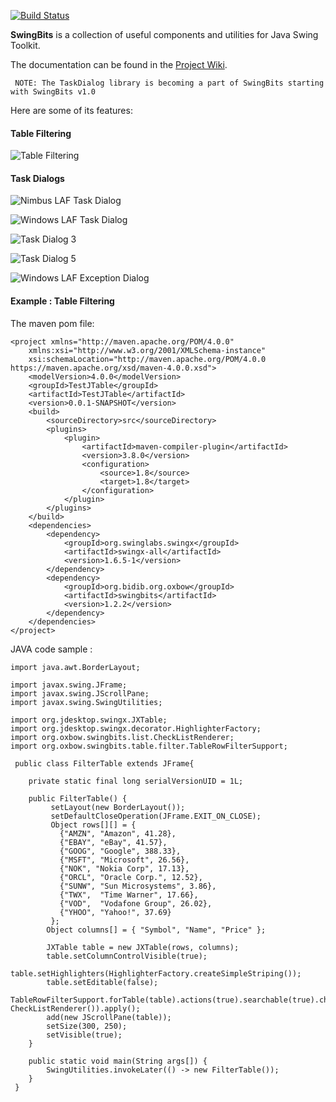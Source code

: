 [![Build Status](https://travis-ci.org/eugener/oxbow.svg?branch=master)](https://travis-ci.org/eugener/oxbow)


**SwingBits** is a collection of useful components and utilities for Java Swing Toolkit. 

The documentation can be found in the [Project Wiki](https://github.com/eugener/oxbow/wiki/_pages).   

```
 NOTE: The TaskDialog library is becoming a part of SwingBits starting with SwingBits v1.0 
```

Here are some of its features:
   
#### Table Filtering

![Table Filtering](https://github.com/eugener/oxbow/wiki/images/TableFiltering-seach-actions.png)

#### Task Dialogs    

![Nimbus LAF Task Dialog](https://github.com/eugener/oxbow/wiki/images/TaskDialog-error-metal.png)

![Windows LAF Task Dialog](https://github.com/eugener/oxbow/wiki/images/TaskDialog-error-win.png)

![Task Dialog 3](https://github.com/eugener/oxbow/wiki/images/TaskDialog-error-mac.png)

![Task Dialog 5](https://github.com/eugener/oxbow/wiki/images/TaskDialog-commandLinks-win.png)

![Windows LAF Exception Dialog](https://github.com/eugener/oxbow/wiki/images/TaskDialog-exception-win.jpg)

#### Example : Table Filtering

The maven pom file:
```
<project xmlns="http://maven.apache.org/POM/4.0.0"
	xmlns:xsi="http://www.w3.org/2001/XMLSchema-instance"
	xsi:schemaLocation="http://maven.apache.org/POM/4.0.0 https://maven.apache.org/xsd/maven-4.0.0.xsd">
	<modelVersion>4.0.0</modelVersion>
	<groupId>TestJTable</groupId>
	<artifactId>TestJTable</artifactId>
	<version>0.0.1-SNAPSHOT</version>
	<build>
		<sourceDirectory>src</sourceDirectory>
		<plugins>
			<plugin>
				<artifactId>maven-compiler-plugin</artifactId>
				<version>3.8.0</version>
				<configuration>
					<source>1.8</source>
					<target>1.8</target>
				</configuration>
			</plugin>
		</plugins>
	</build>
	<dependencies>
		<dependency>
			<groupId>org.swinglabs.swingx</groupId>
			<artifactId>swingx-all</artifactId>
			<version>1.6.5-1</version>
		</dependency>
		<dependency>
			<groupId>org.bidib.org.oxbow</groupId>
			<artifactId>swingbits</artifactId>
			<version>1.2.2</version>
		</dependency>
	</dependencies>
</project>
```

JAVA code sample :
```
import java.awt.BorderLayout;

import javax.swing.JFrame;
import javax.swing.JScrollPane;
import javax.swing.SwingUtilities;

import org.jdesktop.swingx.JXTable;
import org.jdesktop.swingx.decorator.HighlighterFactory;
import org.oxbow.swingbits.list.CheckListRenderer;
import org.oxbow.swingbits.table.filter.TableRowFilterSupport;
 
 public class FilterTable extends JFrame{

	private static final long serialVersionUID = 1L;

	public FilterTable() {
		 setLayout(new BorderLayout());
         setDefaultCloseOperation(JFrame.EXIT_ON_CLOSE);
         Object rows[][] = {
           {"AMZN", "Amazon", 41.28},
           {"EBAY", "eBay", 41.57},
           {"GOOG", "Google", 388.33},
           {"MSFT", "Microsoft", 26.56},
           {"NOK", "Nokia Corp", 17.13},
           {"ORCL", "Oracle Corp.", 12.52},
           {"SUNW", "Sun Microsystems", 3.86},
           {"TWX",  "Time Warner", 17.66},
           {"VOD",  "Vodafone Group", 26.02},
           {"YHOO", "Yahoo!", 37.69}
         };
		Object columns[] = { "Symbol", "Name", "Price" };

		JXTable table = new JXTable(rows, columns);
		table.setColumnControlVisible(true);
		table.setHighlighters(HighlighterFactory.createSimpleStriping());
		table.setEditable(false);
		TableRowFilterSupport.forTable(table).actions(true).searchable(true).checkListRenderer(new CheckListRenderer()).apply();
		add(new JScrollPane(table));
		setSize(300, 250);
		setVisible(true);
	}

	public static void main(String args[]) {
		SwingUtilities.invokeLater(() -> new FilterTable());
	}
 }
 ```
 
